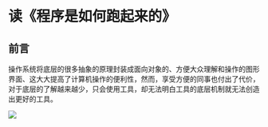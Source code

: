 # 读《程序是如何跑起来的》

## 前言

操作系统将底层的很多抽象的原理封装成面向对象的、方便大众理解和操作的图形界面、这大大提高了计算机操作的便利性，然而，享受方便的同事也付出了代价，对于底层的了解越来越少，只会使用工具，却无法明白工具的底层机制就无法创造出更好的工具。

![](http://oc98nass3.bkt.clouddn.com/15223940269141.jpg)



